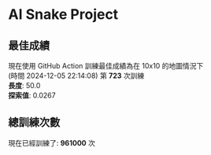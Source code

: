 
# AI Snake Project

## **最佳成績**
























































































































































































































































































現在使用 GitHub Action 訓練最佳成績為在 10x10 的地圖情況下  
(時間 2024-12-05 22:14:08) 第 **723** 次訓練  
**長度**: 50.0  
**探索值**: 0.0267

















































































































































































































































































































































































































































































































































































## 總訓練次數
現在已經訓練了: **961000** 次
